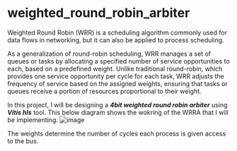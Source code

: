 # weighted_round_robin_arbiter

Weighted Round Robin (WRR) is a scheduling algorithm commonly used for data flows in networking, but it can also be applied to process scheduling.

As a generalization of round-robin scheduling, WRR manages a set of queues or tasks by allocating a specified number of service opportunities to each, based on a predefined weight. Unlike traditional round-robin, which provides one service opportunity per cycle for each task, WRR adjusts the frequency of service based on the assigned weights, ensuring that tasks or queues receive a portion of resources proportional to their weight.

In this project, I will be designing a ***4bit weighted round robin arbiter*** using ***Vitis hls*** tool.
This below diagram shows the wokring of the WRRA that I will be implementing.
![image](https://github.com/user-attachments/assets/77a1c5ab-9ce6-4533-842c-8b3d38c9a78c)

The weights determine the number of cycles each process is given access to the bus. 

